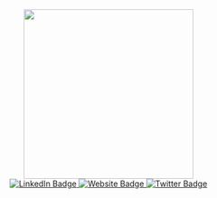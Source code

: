 <div id="header" align="center">
  <img src="https://c.tenor.com/uT0iwOXKECUAAAAC/tenor.gif" width="300"/>
</div>

<div id="badges" align="center">
  <a href="https://www.linkedin.com/in/calebleinz/">
    <img src="https://img.shields.io/badge/LinkedIn-blue?style=for-the-badge&logo=linkedin&logoColor=white" alt="LinkedIn Badge"/>
  </a>
  <a href="https://calebleinz.xyz/">
    <img src="https://img.shields.io/badge/calebleinz.xyz-green?style=for-the-badge&logo=superuser&logoColor=black" alt="Website Badge"/>
  </a>
  <a href="https://twitter.com/space_leinz">
    <img src="https://img.shields.io/badge/Twitter-blue?style=for-the-badge&logo=twitter&logoColor=white" alt="Twitter Badge"/>
  </a>
</div>
